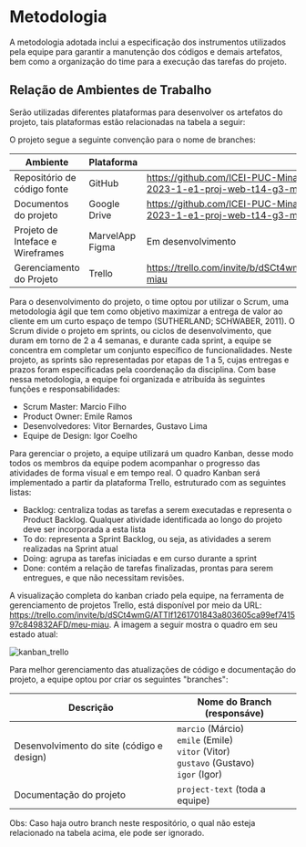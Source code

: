 
# Metodologia

A metodologia adotada inclui a especificação dos instrumentos utilizados pela equipe para garantir a manutenção dos códigos e demais artefatos, bem como a organização do time para a execução das tarefas do projeto.

## Relação de Ambientes de Trabalho

Serão utilizadas diferentes plataformas para desenvolver os artefatos do projeto, tais plataformas estão relacionadas na tabela a seguir:

O projeto segue a seguinte convenção para o nome de branches:

| Ambiente | Plataforma | Link de Acesso |
| --- | --- | --- |
| Repositório de código fonte | GitHub | https://github.com/ICEI-PUC-Minas-PMV-ADS/pmv-ads-2023-1-e1-proj-web-t14-pmv-ads-2023-1-e1-proj-web-t14-g3-mmiau |
| Documentos do projeto | Google Drive | https://github.com/ICEI-PUC-Minas-PMV-ADS/pmv-ads-2023-1-e1-proj-web-t14-pmv-ads-2023-1-e1-proj-web-t14-g3-mmiau |
| Projeto de Inteface e Wireframes | MarvelApp <br /> Figma | Em desenvolvimento |
| Gerenciamento do Projeto | Trello | https://trello.com/invite/b/dSCt4wmG/ATTIf1261701843a803605ca99ef741597c849832AFD/meu-miau |



Para o desenvolvimento do projeto, o time optou por utilizar o Scrum, uma metodologia ágil que tem como objetivo maximizar a entrega de valor ao cliente em um curto espaço de tempo (SUTHERLAND; SCHWABER, 2011).
O Scrum divide o projeto em sprints, ou ciclos de desenvolvimento, que duram em torno de 2 a 4 semanas, e durante cada sprint, a equipe se concentra em completar um conjunto específico de funcionalidades. Neste projeto, as sprints são representadas por etapas de 1 a 5, cujas entregas e prazos foram especificadas pela coordenação da disciplina.
Com base nessa metodologia, a equipe foi organizada e atribuída às seguintes funções e responsabilidades:

- Scrum Master: Marcio Filho
- Product Owner: Emile Ramos
- Desenvolvedores: Vitor Bernardes, Gustavo Lima
- Equipe de Design: Igor Coelho


Para gerenciar o projeto, a equipe utilizará um quadro Kanban, desse modo todos os membros da equipe podem acompanhar o progresso das atividades de forma visual e em tempo real. O quadro Kanban será implementado a partir da plataforma Trello, estruturado com as seguintes listas:

- Backlog: centraliza todas as tarefas a serem executadas e representa o Product Backlog. Qualquer atividade identificada ao longo do projeto deve ser incorporada a esta lista
- To do: representa a Sprint Backlog, ou seja, as atividades a serem realizadas na Sprint atual
- Doing: agrupa as tarefas iniciadas e em curso durante a sprint
- Done: contém a relação de tarefas finalizadas, prontas para serem entregues, e que não necessitam revisões.

A visualização completa do kanban criado pela equipe, na ferramenta de gerenciamento de projetos Trello, está disponível por meio da URL: https://trello.com/invite/b/dSCt4wmG/ATTIf1261701843a803605ca99ef741597c849832AFD/meu-miau. 
A imagem a seguir mostra o quadro em seu estado atual:

![kanban_trello](https://user-images.githubusercontent.com/44280078/233848258-f87db172-cac7-4679-a21a-2db8bad9c570.png)

Para melhor gerenciamento das atualizações de código e documentação do projeto, a equipe optou por criar os seguintes "branches":

|Descrição|Nome do Branch (responsáve)|
|---|---|
|Desenvolvimento do site (código e design)|`marcio` (Márcio)<br>`emile` (Emile)<br>`vitor` (Vitor)<br>`gustavo` (Gustavo)<br>`igor` (Igor)|
|Documentação do projeto|`project-text` (toda a equipe)|

Obs: Caso haja outro branch neste respositório, o qual não esteja relacionado na tabela acima, ele pode ser ignorado.



